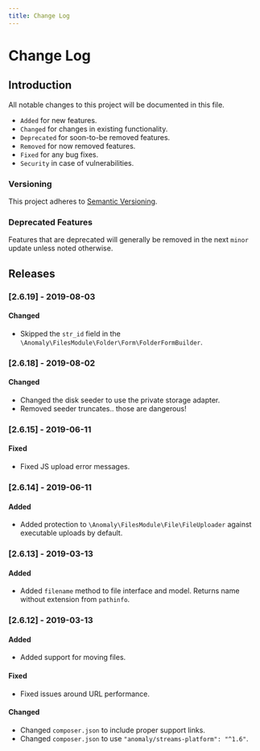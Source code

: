 ```yaml
---
title: Change Log
---
```


# Change Log

<div class="documentation__toc"></div>

## Introduction

All notable changes to this project will be documented in this file.

- `Added` for new features.
- `Changed` for changes in existing functionality.
- `Deprecated` for soon-to-be removed features.
- `Removed` for now removed features.
- `Fixed` for any bug fixes.
- `Security` in case of vulnerabilities.

### Versioning

This project adheres to [Semantic Versioning](https://semver.org/spec/v2.0.0.html).

### Deprecated Features

Features that are deprecated will generally be removed in the next `minor` update unless noted otherwise.

## Releases


### [2.6.19] - 2019-08-03
#### Changed
- Skipped the `str_id` field in the `\Anomaly\FilesModule\Folder\Form\FolderFormBuilder`.


### [2.6.18] - 2019-08-02
#### Changed
- Changed the disk seeder to use the private storage adapter.
- Removed seeder truncates.. those are dangerous!


### [2.6.15] - 2019-06-11
#### Fixed
- Fixed JS upload error messages. 


### [2.6.14] - 2019-06-11
#### Added
- Added protection to `\Anomaly\FilesModule\File\FileUploader` against executable uploads by default. 


### [2.6.13] - 2019-03-13
#### Added
- Added `filename` method to file interface and model. Returns name without extension from `pathinfo`.


### [2.6.12] - 2019-03-13
#### Added
- Added support for moving files.

#### Fixed
- Fixed issues around URL performance.

#### Changed
- Changed `composer.json` to include proper support links.
- Changed `composer.json` to use `"anomaly/streams-platform": "^1.6"`.
